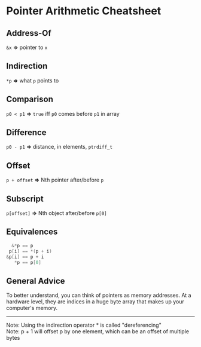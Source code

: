# Pointer Arithmetic Cheatsheet

<!-- inline -->

## Address-Of

`&x` **⇒** pointer to `x`

<!-- inline -->

## Indirection

`*p` **⇒** what `p` points to

<!-- inline -->

## Comparison

`p0 < p1` **⇒** `true` iff `p0` comes before `p1` in array

<!-- inline -->

## Difference

`p0 - p1` **⇒** distance, in elements, `ptrdiff_t`

<!-- inline -->

## Offset

`p + offset` **⇒** Nth pointer after/before `p`

<!-- inline -->

## Subscript

`p[offset]` **⇒** Nth object after/before `p[0]`

<!-- inline -->

## Equivalences

```c
  &*p == p
 p[i] == *(p + i)
&p[i] == p + i
   *p == p[0]
```

<!-- inline -->

## General Advice

To better understand, you can think of pointers as memory addresses. At a hardware level, they are indices in a huge
byte array that makes up your computer's memory.

---

Note: Using the indirection operator \* is called "dereferencing"<br> Note: p + 1 will offset p by one element, which
can be an offset of multiple bytes

